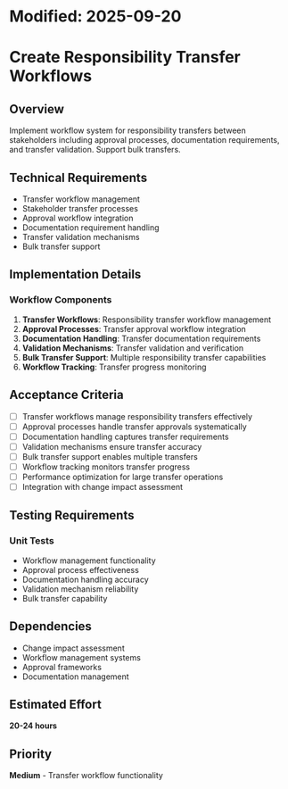 # Modified: 2025-09-20

# Create Responsibility Transfer Workflows

## Overview
Implement workflow system for responsibility transfers between stakeholders including approval processes, documentation requirements, and transfer validation. Support bulk transfers.

## Technical Requirements
- Transfer workflow management
- Stakeholder transfer processes
- Approval workflow integration
- Documentation requirement handling
- Transfer validation mechanisms
- Bulk transfer support

## Implementation Details
### Workflow Components
1. **Transfer Workflows**: Responsibility transfer workflow management
2. **Approval Processes**: Transfer approval workflow integration
3. **Documentation Handling**: Transfer documentation requirements
4. **Validation Mechanisms**: Transfer validation and verification
5. **Bulk Transfer Support**: Multiple responsibility transfer capabilities
6. **Workflow Tracking**: Transfer progress monitoring

## Acceptance Criteria
- [ ] Transfer workflows manage responsibility transfers effectively
- [ ] Approval processes handle transfer approvals systematically
- [ ] Documentation handling captures transfer requirements
- [ ] Validation mechanisms ensure transfer accuracy
- [ ] Bulk transfer support enables multiple transfers
- [ ] Workflow tracking monitors transfer progress
- [ ] Performance optimization for large transfer operations
- [ ] Integration with change impact assessment

## Testing Requirements
### Unit Tests
- Workflow management functionality
- Approval process effectiveness
- Documentation handling accuracy
- Validation mechanism reliability
- Bulk transfer capability

## Dependencies
- Change impact assessment
- Workflow management systems
- Approval frameworks
- Documentation management

## Estimated Effort
**20-24 hours**

## Priority
**Medium** - Transfer workflow functionality
